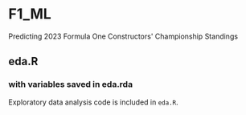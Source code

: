 # F1_ML
Predicting 2023 Formula One Constructors' Championship Standings


## eda.R
### with variables saved in eda.rda
Exploratory data analysis code is included in `eda.R`.
